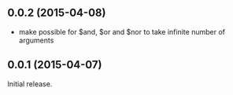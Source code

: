 ## 0.0.2 (2015-04-08)

 - make possible for $and, $or and $nor to take infinite number of arguments

## 0.0.1 (2015-04-07)
  
Initial release.
